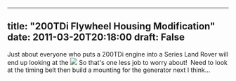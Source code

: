 
---
title: "200TDi Flywheel Housing Modification"
date: 2011-03-20T20:18:00
draft: False
---

Just about everyone who puts a 200TDi engine into a Series Land Rover will end up looking at the [<img src="https://lh6.googleusercontent.com/-i_nNUj6A8Xk/TYZdtBTz9vI/AAAAAAAACRY/4DcDDb4oXYo/s320/IMG_5723.JPG"/>](https://lh6.googleusercontent.com/-i_nNUj6A8Xk/TYZdtBTz9vI/AAAAAAAACRY/4DcDDb4oXYo/s1600/IMG_5723.JPG)
So that's one less job to worry about!  Need to look at the timing belt then build a mounting for the generator next I think...